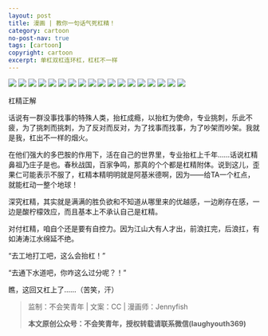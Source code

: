 ```yaml
---
layout: post
title: 漫画 | 教你一句话气死杠精！
category: cartoon
no-post-nav: true
tags: [cartoon]
copyright: cartoon
excerpt: 单杠双杠连环杠，杠杠不一样
---
```


![](http://favorites.ren/assets/images/2020/cartoon/gangjing/gangjing01.jpg)
![](http://favorites.ren/assets/images/2020/cartoon/gangjing/gangjing02.jpg)
![](http://favorites.ren/assets/images/2020/cartoon/gangjing/gangjing03.jpg)
![](http://favorites.ren/assets/images/2020/cartoon/gangjing/gangjing04.jpg)
![](http://favorites.ren/assets/images/2020/cartoon/gangjing/gangjing05.jpg)
![](http://favorites.ren/assets/images/2020/cartoon/gangjing/gangjing06.jpg)
![](http://favorites.ren/assets/images/2020/cartoon/gangjing/gangjing07.jpg)
![](http://favorites.ren/assets/images/2020/cartoon/gangjing/gangjing08.jpg)
![](http://favorites.ren/assets/images/2020/cartoon/gangjing/gangjing09.jpg)
![](http://favorites.ren/assets/images/2020/cartoon/gangjing/gangjing10.jpg)
![](http://favorites.ren/assets/images/2020/cartoon/gangjing/gangjing11.jpg)
![](http://favorites.ren/assets/images/2020/cartoon/gangjing/gangjing12.jpg)
![](http://favorites.ren/assets/images/2020/cartoon/gangjing/gangjing13.jpg)
![](http://favorites.ren/assets/images/2020/cartoon/gangjing/gangjing14.jpg)
![](http://favorites.ren/assets/images/2020/cartoon/gangjing/gangjing15.jpg)
![](http://favorites.ren/assets/images/2020/cartoon/gangjing/gangjing16.jpg)
![](http://favorites.ren/assets/images/2020/cartoon/gangjing/gangjing17.jpg)
![](http://favorites.ren/assets/images/2020/cartoon/gangjing/gangjing18.jpg)

杠精正解

话说有一群没事找事的特殊人类，抬杠成瘾，以抬杠为使命，专业挑刺，乐此不疲，为了挑刺而挑刺，为了反对而反对，为了找事而找事，为了吵架而吵架。我就是我，杠出不一样的烟火。
 
在他们强大的多巴胺的作用下，活在自己的世界里，专业抬杠上千年……话说杠精鼻祖乃庄子是也。春秋战国，百家争鸣，那真的个个都是杠精附体。说到这儿，歪果仁可能表示不服了，杠精本精明明就是阿基米德啊，因为——给TA一个杠点，就能杠动一整个地球！
 
深究杠精，其实就是满满的胜负欲和不知道从哪里来的优越感，一边刷存在感，一边是酸柠檬效应，而且基本上不承认自己是杠精。
 
对付杠精，咱自个还是要有自控力。因为江山大有人才出，前浪扛完，后浪扛，有如涛涛江水绵延不绝。

“去工地打工吧，这么会抬杠！”

“去通下水道吧，你咋这么过分呢？！”

瞧，这回又杠上了……（苦笑，汗）


>监制：不会笑青年 | 文案：CC | 漫画师：Jennyfish
>
>**本文原创公众号：不会笑青年，授权转载请联系微信(laughyouth369)**